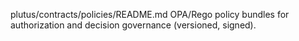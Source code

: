 plutus/contracts/policies/README.md
OPA/Rego policy bundles for authorization and decision governance (versioned, signed).